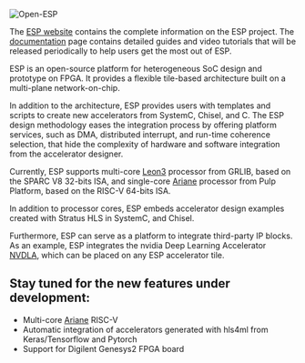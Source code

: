 

![Open-ESP](esp-logo-small.png)

The [ESP website](https://www.esp.cs.columbia.edu) contains the complete information on the ESP project. The [documentation](https://www.esp.cs.columbia.edu/docs) page contains detailed guides and video tutorials that will be released periodically to help users get the most out of ESP.

ESP is an open-source platform for heterogeneous SoC design and prototype on
FPGA. It provides a flexible tile-based architecture built on a multi-plane
network-on-chip.

In addition to the architecture, ESP provides users with templates and scripts
to create new accelerators from SystemC, Chisel, and C.
The ESP design methodology eases the integration process by offering platform
services, such as DMA, distributed interrupt, and run-time coherence selection,
that hide the complexity of hardware and software integration from the
accelerator designer.

Currently, ESP supports multi-core [Leon3](https://www.gaisler.com/index.php/downloads/leongrlib) processor from GRLIB, based on the
SPARC V8 32-bits ISA, and single-core [Ariane](https://github.com/pulp-platform/ariane) processor from Pulp Platform,
based on the RISC-V 64-bits ISA.

In addition to processor cores, ESP embeds accelerator design examples created
with Stratus HLS in SystemC, and Chisel.

Furthermore, ESP can serve as a platform to integrate third-party IP blocks.
As an example, ESP integrates the nvidia Deep Learning Accelerator [NVDLA](http://nvdla.org/),
which can be placed on any ESP accelerator tile.

## Stay tuned for the new features under development:

   - Multi-core [Ariane](https://github.com/pulp-platform/ariane) RISC-V
   - Automatic integration of accelerators generated with hls4ml from Keras/Tensorflow and Pytorch
   - Support for Digilent Genesys2 FPGA board

